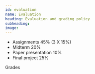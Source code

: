 ```yaml
---
id: evaluation
name: Evaluation
heading: Evaluation and grading policy
subheading: 
image: 
---
```


* Assignments 45% (3 X 15%)
* Midterm 20%
* Paper presentation 10%
* Final project 25%

Grades

